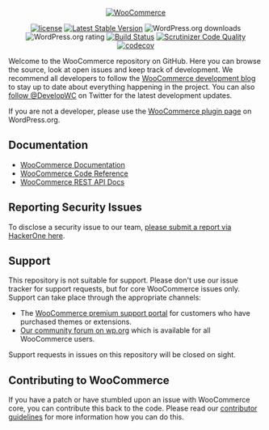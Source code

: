 <p align="center"><a href="https://woocommerce.com/"><img src="https://woocommerce.com/wp-content/themes/woo/images/logo-woocommerce@2x.png" alt="WooCommerce"></a></p>

<p align="center">
<a href="https://packagist.org/packages/woocommerce/woocommerce"><img src="https://poser.pugx.org/woocommerce/woocommerce/license" alt="license"></a> 
<a href="https://packagist.org/packages/woocommerce/woocommerce"><img src="https://poser.pugx.org/woocommerce/woocommerce/v/stable" alt="Latest Stable Version"></a>
<img src="https://img.shields.io/wordpress/plugin/dt/woocommerce.svg" alt="WordPress.org downloads">
<img src="https://img.shields.io/wordpress/plugin/r/woocommerce.svg" alt="WordPress.org rating">
<a href="https://travis-ci.org/woocommerce/woocommerce"><img src="https://travis-ci.org/woocommerce/woocommerce.svg?branch=master" alt="Build Status"></a>
<a href="https://scrutinizer-ci.com/g/woocommerce/woocommerce/?branch=master"><img src="https://scrutinizer-ci.com/g/woocommerce/woocommerce/badges/quality-score.png?b=master" alt="Scrutinizer Code Quality"></a>
<a href="https://codecov.io/gh/woocommerce/woocommerce"><img src="https://codecov.io/gh/woocommerce/woocommerce/branch/master/graph/badge.svg" alt="codecov"></a>
</p>

Welcome to the WooCommerce repository on GitHub. Here you can browse the source, look at open issues and keep track of development. We recommend all developers to follow the [WooCommerce development blog](https://woocommerce.wordpress.com/) to stay up to date about everything happening in the project. You can also [follow @DevelopWC](https://twitter.com/DevelopWC) on Twitter for the latest development updates.

If you are not a developer, please use the [WooCommerce plugin page](https://wordpress.org/plugins/woocommerce/) on WordPress.org.

## Documentation
* [WooCommerce Documentation](https://docs.woocommerce.com/documentation/plugins/woocommerce/)
* [WooCommerce Code Reference](https://docs.woocommerce.com/wc-apidocs/)
* [WooCommerce REST API Docs](https://woocommerce.github.io/woocommerce-rest-api-docs/)

## Reporting Security Issues
To disclose a security issue to our team, [please submit a report via HackerOne here](https://hackerone.com/automattic/).

## Support
This repository is not suitable for support. Please don't use our issue tracker for support requests, but for core WooCommerce issues only. Support can take place through the appropriate channels:

* The [WooCommerce premium support portal](https://woocommerce.com/my-account/create-a-ticket/) for customers who have purchased themes or extensions.
* [Our community forum on wp.org](https://wordpress.org/support/plugin/woocommerce) which is available for all WooCommerce users.

Support requests in issues on this repository will be closed on sight.

## Contributing to WooCommerce
If you have a patch or have stumbled upon an issue with WooCommerce core, you can contribute this back to the code. Please read our [contributor guidelines](https://github.com/woocommerce/woocommerce/blob/master/.github/CONTRIBUTING.md) for more information how you can do this.
